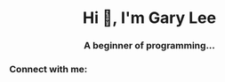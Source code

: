 <h1 align="center">Hi 👋, I'm Gary Lee</h1>
<h3 align="center">A beginner of programming...</h3>

<h3 align="left">Connect with me:</h3>
<p align="left">
<a href="https://linkedin.com/in/chiayu-lee" target="blank"><img align="center">

<!--
**gary86442/gary86442** is a ✨ _special_ ✨ repository because its `README.md` (this file) appears on your GitHub profile.

Here are some ideas to get you started:

- 🔭 I’m currently working on ...
- 🌱 I’m currently learning ...
- 👯 I’m looking to collaborate on ...
- 🤔 I’m looking for help with ...
- 💬 Ask me about ...
- 📫 How to reach me: ...
- 😄 Pronouns: ...
- ⚡ Fun fact: ...
-->
